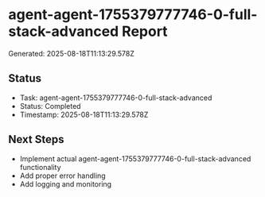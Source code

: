 # agent-agent-1755379777746-0-full-stack-advanced Report

Generated: 2025-08-18T11:13:29.578Z

## Status
- Task: agent-agent-1755379777746-0-full-stack-advanced
- Status: Completed
- Timestamp: 2025-08-18T11:13:29.578Z

## Next Steps
- Implement actual agent-agent-1755379777746-0-full-stack-advanced functionality
- Add proper error handling
- Add logging and monitoring
